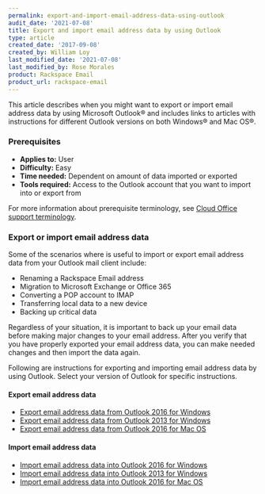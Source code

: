 ```yaml
---
permalink: export-and-import-email-address-data-using-outlook
audit_date: '2021-07-08'
title: Export and import email address data by using Outlook
type: article
created_date: '2017-09-08'
created_by: William Loy
last_modified_date: '2021-07-08'
last_modified_by: Rose Morales
product: Rackspace Email
product_url: rackspace-email
---
```


This article describes when you might want to export or import email address
data by using Microsoft Outlook&reg; and includes links to articles with
instructions for different Outlook versions on both Windows&reg; and Mac
OS&reg;.

### Prerequisites

- **Applies to:** User
- **Difficulty:** Easy
- **Time needed:** Dependent on amount of data imported or exported
- **Tools required:**  Access to the Outlook account that you want to import
  into or export from

For more information about prerequisite terminology, see
[Cloud Office support terminology](/support/how-to/cloud-office-support-terminology/).

### Export or import email address data

Some of the scenarios where is useful to import or export email address data
from your Outlook mail client include:

- Renaming a Rackspace Email address
- Migration to Microsoft Exchange or Office 365
- Converting a POP account to IMAP
- Transferring local data to a new device
- Backing up critical data

Regardless of your situation, it is important to back up your email data before
making major changes to your email address. After you verify that you have
properly exported your email address data, you can make needed changes and then
import the data again.

Following are instructions for exporting and importing email address data by
using Outlook. Select your version of Outlook for specific instructions.

#### Export email address data

- [Export email address data from Outlook 2016 for Windows](/support/how-to/export-email-address-data-from-outlook-2016-for-windows)
- [Export email address data from Outlook 2013 for Windows](/support/how-to/export-email-address-data-from-outlook-2013-for-windows)
- [Export email address data from Outlook 2016 for Mac OS](/support/how-to/export-email-address-data-from-outlook-2016-for-mac)

#### Import email address data

- [Import email address data into Outlook 2016 for Windows](/support/how-to/import-email-address-data-into-outlook-2016-for-windows)
- [Import email address data into Outlook 2013 for Windows](/support/how-to/import-email-address-data-into-outlook-2013-for-windows)
- [Import email address data into Outlook 2016 for Mac OS](/support/how-to/import-email-address-data-into-outlook-2016-for-mac)
